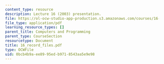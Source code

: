 ```yaml
---
content_type: resource
description: Lecture 16 (2003) presentation.
file: https://ol-ocw-studio-app-production.s3.amazonaws.com/courses/16-01-unified-engineering-i-ii-iii-iv-fall-2005-spring-2006/0bcb4b9aee8995edb9718543aa5e9e98_16_record_files.pdf
file_type: application/pdf
learning_resource_types: []
parent_title: Computers and Programming
parent_type: CourseSection
resourcetype: Document
title: 16_record_files.pdf
type: OCWFile
uid: 0bcb4b9a-ee89-95ed-b971-8543aa5e9e98
---
```

